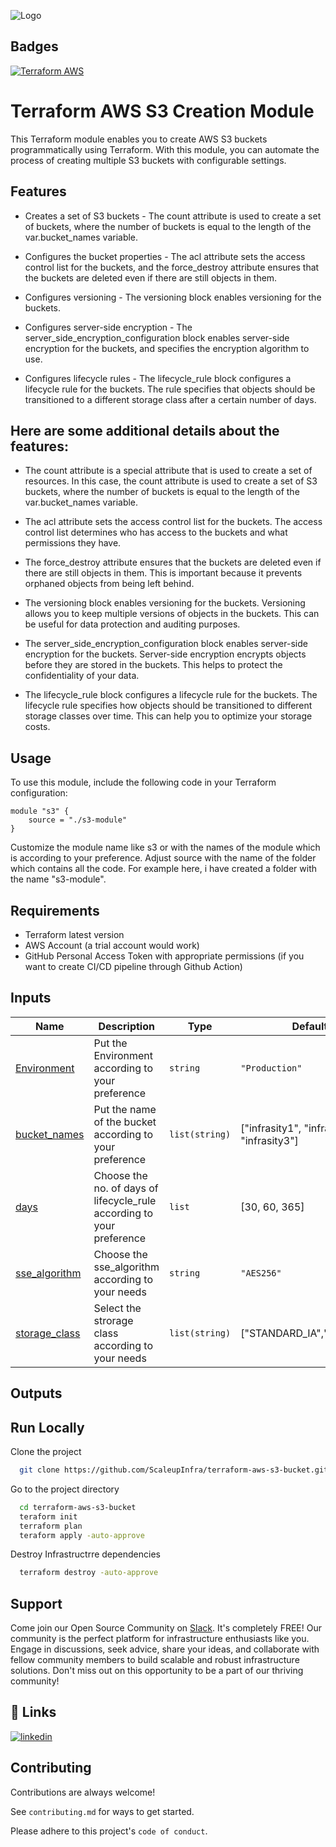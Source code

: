 ![Logo](https://autoscaleupinfra-buckets.s3.ap-northeast-1.amazonaws.com/1.png?response-content-disposition=inline&X-Amz-Security-Token=IQoJb3JpZ2luX2VjEHgaCmFwLXNvdXRoLTEiRzBFAiEArvjtoCQOyS0UUaYg9iuoDTzlT9dcAZsrFMhqH7WhRkECICYc0exc6U4C3r7jkgt04f9F%2Feds5%2B867eiSdBd6NHkpKu0CCNH%2F%2F%2F%2F%2F%2F%2F%2F%2F%2FwEQABoMODM0Mjc3NzY3NDM2IgzD2wylrkOqA1M9rgsqwQKdB2dOXEwxTk3rcw5eeoWvsZMqSizn%2FiEK5sqzSnWbbJXovNwBSFgSJW8E4WClk13wWepFObrGwBDf6HejBN1ozg%2BhuivCOSx5bEjhmy%2FvoKmoV%2Bt%2FrnIffXsQajjbwpRe3rswK1YosvR2%2BJbvFIy6Q33l4JVdE9e30ldorSE6ION3x4Jk0%2FAa4ZgZFBcuLIP9m%2BbCITnq8RMH6p0bAvUu%2FrflKkPlgNWIGWL3vWqp2RBJSrJq5JlOC%2BsUL9aud%2FW1WqV3hyxeBJAsWBKWKjzxuQP6NvD5DZQUmietpsagP7bJ300FbVJj3HBg826aJgWTHlxPaB5fYo8TV1H5Ah%2BFRk7oiNnjYqwStNiAaESbYjvZZzKCRqJV%2FPqpnxgrjakwphQT3xaLSxg0kcl567VCBfBRt%2F3KhH9xxDBemmZgoCEwz4fQpAY6swJAzZGvPhKv0Q7Kzz8lQjUgqvGzgAqbj115jp9hpZw3U%2BpxgJIGEWBuY1PZbcvpA12tuTw2HXWDCFh3TTKdOxapzc%2B%2BUPcBlP65fSZlacEUFeswiV4ujEvbQTvTrgvOYAO6mluh9wIBqn0XHnLIikbv3XlVlP%2BIe4dzdkC0oGwEDDnK5tVChCwlYA%2FYo2axu8pRx3qKyWKJ5J4ddok8uVxvpXk1Dz3%2FPqjFqbWfiOs%2FxtZUDlBHGpFOmJBGxbCjTSppw3VDCo1y2COP6CokHMG8lJAXL%2BMLe0%2FmsvIdJy%2Fk6TbqXA1oCJzvEUY4N%2F%2BthylubX7DOf3jdVl4Ejv2cd9fJJhBRzOefZiopOoymZqfVl9LLQe6SeBhCbhKml7fpYfd5se29t3hNsTynkrDmCfHgtwp&X-Amz-Algorithm=AWS4-HMAC-SHA256&X-Amz-Date=20230622T102749Z&X-Amz-SignedHeaders=host&X-Amz-Expires=300&X-Amz-Credential=ASIA4EPWUPEGC2EZKCF7%2F20230622%2Fap-northeast-1%2Fs3%2Faws4_request&X-Amz-Signature=aa25867addd41652a115235bdce59790c9c03fb62c30d44598baa8a5844fec72)


## Badges

[![Terraform AWS](https://github.com/ScaleupInfra/terraform-aws-s3-bucket/actions/workflows/main.yml/badge.svg)](https://github.com/ScaleupInfra/terraform-aws-s3-bucket/actions/workflows/main.yml)


# Terraform AWS S3 Creation Module

This Terraform module enables you to create AWS S3 buckets programmatically using Terraform. With this module, you can automate the process of creating multiple S3 buckets with configurable settings.

## Features

- Creates a set of S3 buckets - The count attribute is used to create a set of buckets, where the number of buckets is equal to the length of the var.bucket_names variable.

- Configures the bucket properties - The acl attribute sets the access control list for the buckets, and the force_destroy attribute ensures that the buckets are deleted even if there are still objects in them.

- Configures versioning - The versioning block enables versioning for the buckets.

- Configures server-side encryption - The server_side_encryption_configuration block enables server-side encryption for the buckets, and specifies the encryption algorithm to use.

- Configures lifecycle rules - The lifecycle_rule block configures a lifecycle rule for the buckets. The rule specifies that objects should be transitioned to a different storage class after a certain number of days.

## Here are some additional details about the features:

- The count attribute is a special attribute that is used to create a set of resources. In this case, the count attribute is used to create a set of S3 buckets, where the number of buckets is equal to the length of the var.bucket_names variable.

- The acl attribute sets the access control list for the buckets. The access control list determines who has access to the buckets and what permissions they have.

- The force_destroy attribute ensures that the buckets are deleted even if there are still objects in them. This is important because it prevents orphaned objects from being left behind.

- The versioning block enables versioning for the buckets. Versioning allows you to keep multiple versions of objects in the buckets. This can be useful for data protection and auditing purposes.

- The server_side_encryption_configuration block enables server-side encryption for the buckets. Server-side encryption encrypts objects before they are stored in the buckets. This helps to protect the confidentiality of your data.

- The lifecycle_rule block configures a lifecycle rule for the buckets. The lifecycle rule specifies how objects should be transitioned to different storage classes over time. This can help you to optimize your storage costs.

## Usage

To use this module, include the following code in your Terraform configuration:

``` hcl
module "s3" {
    source = "./s3-module"
}
```

Customize the module name like s3 or with the names of the module which is according to your preference. Adjust source with the name of the folder which contains all the code.
For example here, i have created a folder with the name "s3-module".

## Requirements

- Terraform latest version 
- AWS Account (a trial account would work)
- GitHub Personal Access Token with appropriate permissions (if you want to create CI/CD pipeline through Github Action)

## Inputs


| Name | Description | Type | Default | Required |
|------|-------------|------|---------|:--------:|
[Environment](#input\_Environment) | Put the Environment according to your preference | `string` | `"Production"` | no |
[bucket\_names](#input\_bucket\_names) | Put the name of the bucket according to your preference | `list(string)` | ["infrasity1", "infrasity2",  "infrasity3"] | no |
[days](#input\_days) | Choose the no. of days of lifecycle_rule according to your preference| `list` | [30, 60, 365] | no |
[sse\_algorithm](#input\_sse\_algorithm) | Choose the sse_algorithm according to your needs | `string` | `"AES256"` | no |
[storage\_class](#input\_storage\_class) | Select the strorage class according to your needs | `list(string)` | ["STANDARD_IA","GLACIER"] | no |


## Outputs

## Run Locally

Clone the project

```bash
  git clone https://github.com/ScaleupInfra/terraform-aws-s3-bucket.git
```

Go to the project directory

```bash
  cd terraform-aws-s3-bucket
  teraform init
  terraform plan 
  teraform apply -auto-approve
```

Destroy Infrastructrre  dependencies

```bash
  terraform destroy -auto-approve
```



## Support

Come join our Open Source Community on [Slack](https://app.slack.com/huddle/T05EL2WSB2M/C05EL2WTMA5). It's completely FREE! Our community is the perfect platform for infrastructure enthusiasts like you. Engage in discussions, seek advice, share your ideas, and collaborate with fellow community members to build scalable and robust infrastructure solutions. Don't miss out on this opportunity to be a part of our thriving community!

## 🔗 Links

[![linkedin](https://img.shields.io/badge/linkedin-0A66C2?style=for-the-badge&logo=linkedin&logoColor=white)](https://www.linkedin.com/)



## Contributing

Contributions are always welcome!

See `contributing.md` for ways to get started.

Please adhere to this project's `code of conduct`.










